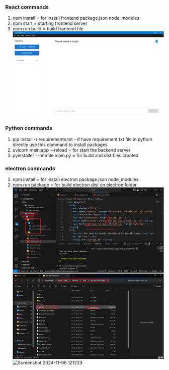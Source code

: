 ### React commands

1. npm install = for install frontend package.json node_modules
2. npm start = starting frontend server
3. npm run build = build frontend file
   ![alt text](<Screenshot 2024-11-06 113334.png>)

### Python commands

1. pip install -r requirements.txt - if have requirement.txt file in python directly use this command to install packages
1. uvicorn main:app --reload = for start the backend server
1. pyinstaller --onefile main.py = for build and dist files created

### electron commands

1. npm install = for install electron package.json node_modules
2. npm run package = for build electron dist on electron folder
   ![alt text](<Screenshot 2024-11-05 145504.png>)
   ![alt text](<Screenshot 2024-11-06 113513.png>)
   <img width="959" alt="Screenshot 2024-11-06 121223" src="https://github.com/user-attachments/assets/cae4fa33-2af6-42cb-9810-71da99f574ef">

